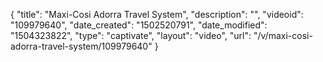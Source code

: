 {
    "title": "Maxi-Cosi Adorra Travel System",
    "description": "",
    "videoid": "109979640",
    "date_created": "1502520791",
    "date_modified": "1504323822",
    "type": "captivate",
    "layout": "video",
    "url": "\/v\/maxi-cosi-adorra-travel-system\/109979640"
}